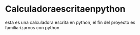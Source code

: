 # Calculadoraescritaenpython
esta es una calculadora escrita en python, el fin del proyecto es familiarizarnos con python.
